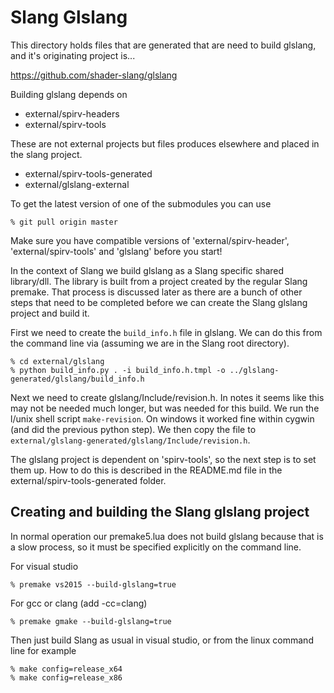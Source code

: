 Slang Glslang
=============

This directory holds files that are generated that are need to build glslang, and it's originating project is...

https://github.com/shader-slang/glslang

Building glslang depends on 

* external/spirv-headers
* external/spirv-tools

These are not external projects but files produces elsewhere and placed in the slang project.

* external/spirv-tools-generated
* external/glslang-external

To get the latest version of one of the submodules you can use

```
% git pull origin master
```

Make sure you have compatible versions of 'external/spirv-header', 'external/spirv-tools' and 'glslang' before you start!

In the context of Slang we build glslang as a Slang specific shared library/dll. The library is built from a project created by the regular Slang premake. That process is discussed later as there are a bunch of other steps that need to be completed before we can create the Slang glslang project and build it. 

First we need to create the `build_info.h` file in glslang. We can do this from the command line via (assuming we are in the Slang root directory). 

```
% cd external/glslang
% python build_info.py . -i build_info.h.tmpl -o ../glslang-generated/glslang/build_info.h
```

Next we need to create glslang/Include/revision.h. In notes it seems like this may not be needed much longer, but was needed for this build. We run the l/unix shell script `make-revision`. On windows it worked fine within cygwin (and did the previous python step). We then copy the file to `external/glslang-generated/glslang/Include/revision.h`.

The glslang project is dependent on 'spirv-tools', so the next step is to set them up. How to do this is described in the README.md file in the external/spirv-tools-generated folder. 

## Creating and building the Slang glslang project

In normal operation our premake5.lua does not build glslang because that is a slow process, so it must be specified explicitly on the command line. 

For visual studio

```
% premake vs2015 --build-glslang=true
```

For gcc or clang (add -cc=clang)

```
% premake gmake --build-glslang=true
```

Then just build Slang as usual in visual studio, or from the linux command line for example

```
% make config=release_x64
% make config=release_x86
```
